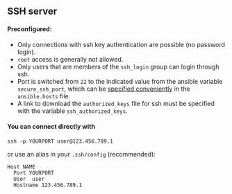 ## SSH server

#### Preconfigured:

* Only connections with ssh key authentication are possible (no password login).
* `root` access is generally not allowed.
* Only users that are members of the `ssh_login` group can login through ssh.
* Port is switched from `22` to the indicated value from the ansible variable `secure_ssh_port`, which can be [specified conveniently](https://docs.ansible.com/ansible/latest/user_guide/intro_inventory.html#host-variables) in the `ansible.hosts` file.
* A link to download the `authorized_keys` file for ssh must be specified with the variable `ssh_authorized_keys`.

#### You can connect directly with

`ssh -p YOURPORT user@123.456.789.1`

or use an alias in your `.ssh/config` (recommended):
```
Host NAME
  Port YOURPORT
  User  user
  Hostname 123.456.789.1
```
